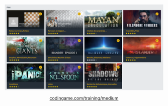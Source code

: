 ![screenshot](Medium.png)

<p align="center">
  <a href="https://www.codingame.com/training/medium">codingame.com/training/medium</a>
</p>
